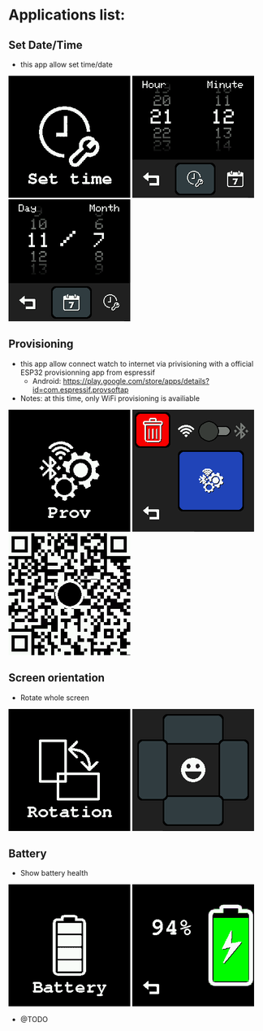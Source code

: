 # Applications list:

## Set Date/Time
 * this app allow set time/date

![menu settime](../../doc/img_menu_settime.png)
![settime time](../../doc/img_settime_0.png)
![settime date](../../doc/img_settime_1.png)

## Provisioning
 * this app allow connect watch to internet via privisioning with a official ESP32 provisionning app from espressif
   * Android: https://play.google.com/store/apps/details?id=com.espressif.provsoftap 
 * Notes: at this time, only WiFi provisioning is availiable

![menu provisioning](../../doc/mainmenu_provisioning.png)
![provisioning main](../../doc/img_provisioning0.png)
![provisioning QR](../../doc/img_provisioning1.png)

## Screen orientation
 * Rotate whole screen

![menu orientaton](../../doc/img_menu_screenrotation.png)
![screen orientaton](../../doc/img_screenrotation0.png)

## Battery
 * Show battery health

![menu battery](../../doc/img_menu_battery.png)
![battery0](../../doc/battery.png)

* @TODO 